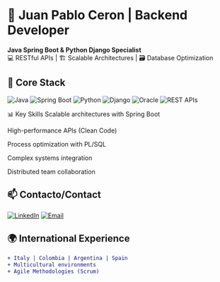 # 🚀 Juan Pablo Ceron | Backend Developer

**Java Spring Boot & Python Django Specialist**  
💻 RESTful APIs | 🏗️ Scalable Architectures | 🗃️ Database Optimization

## 🔧 Core Stack
![Java](https://img.shields.io/badge/Java-Expert-007396?logo=java)
![Spring Boot](https://img.shields.io/badge/Spring_Boot-Framework-6DB33F?logo=spring)
![Python](https://img.shields.io/badge/Python-Advanced-3776AB?logo=python)
![Django](https://img.shields.io/badge/Django-Framework-092E20?logo=django)
![Oracle](https://img.shields.io/badge/Oracle_PL/SQL-Specialist-F80000?logo=oracle)
![REST APIs](https://img.shields.io/badge/REST_API-Design-FF6F61?logo=rest)

📊 Key Skills
Scalable architectures with Spring Boot

High-performance APIs (Clean Code)

Process optimization with PL/SQL

Complex systems integration

Distributed team collaboration

## 📫 Contacto/Contact
[![LinkedIn](https://img.shields.io/badge/-Juan_Pablo_Cerón-0077B5?style=flat-square&logo=Linkedin&logoColor=white&link=https://www.linkedin.com/in/juan-pablo-ceron-penuela/)](https://www.linkedin.com/in/juan-pablo-ceron-penuela/)
[![Email](https://img.shields.io/badge/-juanpabloceron.p@gmail.com-D14836?style=flat-square&logo=Gmail&logoColor=white&link=mailto:juanpabloceron.p@gmail.com)](mailto:juanpabloceron.p@gmail.com)

## 🌍 International Experience
```diff
+ Italy | Colombia | Argentina | Spain
+ Multicultural environments
+ Agile Methodologies (Scrum)
